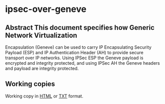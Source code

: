 # ipsec-over-geneve

## Abstract This document specifies how Generic Network Virtualization
Encapsulation (Geneve) can be used to carry IP Encapsulating Security
Payload (ESP) and IP Authentication Header (AH) to provide secure
transport over IP networks. Using IPSec ESP the Geneve payload is
encrypted and integrity protected, and using IPSec AH the Geneve headers
and payload are integrity protected.

## Working copies
Working copy in [HTML](http://htmlpreview.github.io/?https://raw.githubusercontent.com/danwing/ipsec-over-geneve/master/draft-boutros-nvo3-ipsec-over-geneve.html) or [TXT](https://raw.githubusercontent.com/danwing/ipsec-over-geneve/master/draft-boutros-nvo3-ipsec-over-geneve.txt) format.
